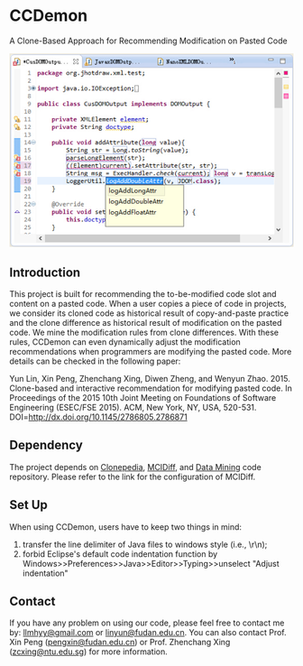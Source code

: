 # CCDemon
A Clone-Based Approach for Recommending Modification on Pasted Code

![Snapshot of CCDemon](/ccdemon/image/screenshot.jpg?raw=true "Snapshot of Microbat")

## Introduction
This project is built for recommending the to-be-modified code slot and content on a pasted code. When a user copies a piece of code in projects, we consider its cloned code as historical result of copy-and-paste practice and the clone difference as historical result of modification on the pasted code. We mine the modification rules from clone differences. With these rules, CCDemon can even dynamically adjust the modification recommendations when programmers are modifying the pasted code. More details can be checked in the following paper:

Yun Lin, Xin Peng, Zhenchang Xing, Diwen Zheng, and Wenyun Zhao. 2015. Clone-based and interactive recommendation for modifying pasted code. In Proceedings of the 2015 10th Joint Meeting on Foundations of Software Engineering (ESEC/FSE 2015). ACM, New York, NY, USA, 520-531. DOI=http://dx.doi.org/10.1145/2786805.2786871

## Dependency
The project depends on [Clonepedia](https://github.com/llmhyy/clonepedia), [MCIDiff](https://github.com/llmhyy/mcidiff), and [Data Mining](https://github.com/llmhyy/data_mining) code repository. Please refer to the link for the configuration of MCIDiff.

## Set Up
When using CCDemon, users have to keep two things in mind:
1) transfer the line delimiter of Java files to windows style (i.e., \r\n);
2) forbid Eclipse's default code indentation function by Windows>>Preferences>>Java>>Editor>>Typing>>unselect "Adjust indentation" 

## Contact
If you have any problem on using our code, please feel free to contact me by: llmhyy@gmail.com or linyun@fudan.edu.cn. You can also contact Prof. Xin Peng (pengxin@fudan.edu.cn) or Prof. Zhenchang Xing (zcxing@ntu.edu.sg) for more information.


